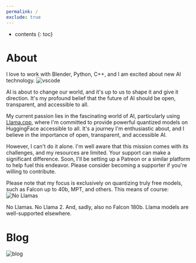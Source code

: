 ```yaml
---
permalink: /
exclude: true
---
```


* contents
{: toc}

# About
I love to work with Blender, Python, C++, and I am excited about new AI technology.
![vscode](https://source.unsplash.com/800x90/?vscode)

AI is about to change our world, and it's up to us to shape it and give it direction.
It's my profound belief that the future of AI should be open, transparent, and accessible to all.

My current passion lies in the fascinating world of AI, particularly using [Llama.cpp](https://github.com/ggerganov/llama.cpp), where I'm committed to provide powerful quantized models on HuggingFace accessible to all. It's a journey I'm enthusiastic about, and I believe in the importance of open, transparent, and accessible AI.

However, I can't do it alone. I'm well aware that this mission comes with its challenges, and my resources are limited. Your support can make a significant difference. Soon, I'll be setting up a Patreon or a similar platform to help fuel this endeavor. Please consider becoming a supporter if you're willing to contribute.

Please note that my focus is exclusively on quantizing truly free models, such as Falcon up to 40b, MPT, and others. This means of course:
![No Llamas](/assets/images/NoLlamas.png)

No Llamas. No Llama 2. And, sadly, also no Falcon 180b. Llama models are well-supported elsewhere.
# Blog
![blog](https://source.unsplash.com/800x90/?blog)
